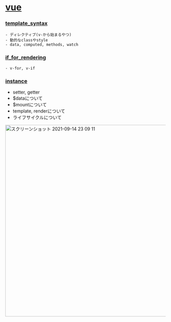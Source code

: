 # [vue](https://jp.vuejs.org/v2/guide/)
### [template_syntax](https://github.com/07130918/vue/tree/main/template_syntax)
    - ディレクティブ(v-から始まるやつ)
    - 動的なclassやstyle
    - data, computed, methods, watch

### [if_for_rendering](https://github.com/07130918/vue/tree/main/if_for_rendering)
    - v-for, v-if

### [instance](https://jp.vuejs.org/v2/guide/instance.html)
- setter, getter
- $dataについて
- $mountについて
- template, renderについて
- ライフサイクルについて
<img width="600" alt="スクリーンショット 2021-09-14 23 09 11" src="https://user-images.githubusercontent.com/70265286/133273691-07fd5f96-d489-470b-984c-ecaa83631999.png">

